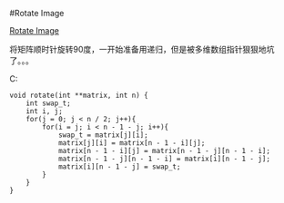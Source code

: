 ﻿#Rotate Image

[Rotate Image](https://leetcode.com/problems/rotate-image/ "Rotate Image")

将矩阵顺时针旋转90度，一开始准备用递归，但是被多维数组指针狠狠地坑了。。。

C:

    void rotate(int **matrix, int n) {
        int swap_t;
        int i, j;
        for(j = 0; j < n / 2; j++){
            for(i = j; i < n - 1 - j; i++){
                swap_t = matrix[j][i];
                matrix[j][i] = matrix[n - 1 - i][j];
                matrix[n - 1 - i][j] = matrix[n - 1 - j][n - 1 - i];
                matrix[n - 1 - j][n - 1 - i] = matrix[i][n - 1 - j];
                matrix[i][n - 1 - j] = swap_t;
            }
        }
    }